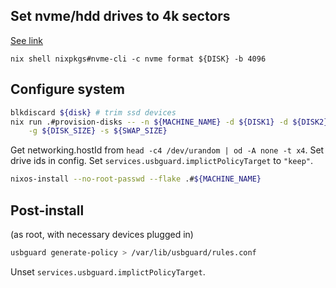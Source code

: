 ## Set nvme/hdd drives to 4k sectors

[See link](https://wiki.archlinux.org/title/Advanced_Format)

`nix shell nixpkgs#nvme-cli -c nvme format ${DISK} -b 4096`

## Configure system

```sh
blkdiscard ${disk} # trim ssd devices
nix run .#provision-disks -- -n ${MACHINE_NAME} -d ${DISK1} -d ${DISK2} \
    -g ${DISK_SIZE} -s ${SWAP_SIZE}
```

Get networking.hostId from `head -c4 /dev/urandom | od -A none -t x4`.
Set drive ids in config.
Set `services.usbguard.implictPolicyTarget` to `"keep"`.

```sh
nixos-install --no-root-passwd --flake .#${MACHINE_NAME}
```

## Post-install

(as root, with necessary devices plugged in)
```sh
usbguard generate-policy > /var/lib/usbguard/rules.conf
```

Unset `services.usbguard.implictPolicyTarget`.
